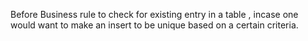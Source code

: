 Before Business rule to check for existing entry in a table , incase one would want to make an insert to be unique based on a certain criteria.
